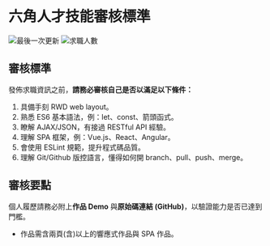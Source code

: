 # 六角人才技能審核標準
![](https://img.shields.io/github/last-commit/hsiangfeng/hsiangfeng.github.io.svg "最後一次更新")
![](https://img.shields.io/bitbucket/pr-raw/hsiangfeng/hsiangfeng.github.io.svg "求職人數")

## 審核標準

發佈求職資訊之前，**請務必審核自己是否以滿足以下條件：**
1. 具備手刻 RWD web layout。
2. 熟悉 ES6 基本語法，例：let、const、箭頭函式。
3. 瞭解 AJAX/JSON，有接過 RESTful API 經驗。
4. 理解 SPA 框架，例：Vue.js、React、Angular。
5. 會使用 ESLint 規範，提升程式碼品質。
6. 理解 Git/Github 版控語言，懂得如何開 branch、pull、push、merge。

## 審核要點

個人履歷請務必附上**作品 Demo** 與**原始碼連結 (GitHub)**，以驗證能力是否已達到門檻。
 - 作品需含兩頁(含)以上的響應式作品與 SPA 作品。
